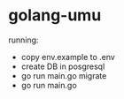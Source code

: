 # golang-umu

running:
- copy env.example to .env
- create DB in posgresql
- go run main.go migrate
- go run main.go

